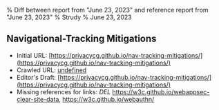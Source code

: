 % Diff between report from "June 23, 2023" and reference report from "June 23, 2023"
% Strudy
% June 23, 2023

## Navigational-Tracking Mitigations

- Initial URL: [https://privacycg.github.io/nav-tracking-mitigations/](https://privacycg.github.io/nav-tracking-mitigations/)
- Crawled URL: [undefined](undefined)
- Editor's Draft: [https://privacycg.github.io/nav-tracking-mitigations/](https://privacycg.github.io/nav-tracking-mitigations/)
- Missing references for links: *DEL* https://w3c.github.io/webappsec-clear-site-data, https://w3c.github.io/webauthn/



